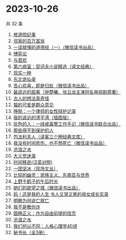 # 2023-10-26

共 32 条

<!-- BEGIN WEREAD -->
<!-- 最后更新时间 2023-10-26 15:04:15 +0800 -->
1. [修道院纪事](https://weread.qq.com/web/bookDetail/79832b50813ab83b5g019696)
1. [邻家的百万富翁](https://weread.qq.com/web/bookDetail/26532c00813ab83dbg0183ba)
1. [一读就懂的道德经（一）（微信读书出品）](https://weread.qq.com/web/bookDetail/19d32440813ab83d8g0152c9)
1. [博弈论](https://weread.qq.com/web/bookDetail/86a32490718ea51d86a0045)
1. [与君欢](https://weread.qq.com/web/bookDetail/18c32a40813ab83dag018fcb)
1. [第六病室：契诃夫小说精选（译文经典）](https://weread.qq.com/web/bookDetail/be032640813ab789cg019432)
1. [现实一种](https://weread.qq.com/web/bookDetail/a27328207166ef1ba271307)
1. [东北诡仙录](https://weread.qq.com/web/bookDetail/07732820813ab83d5g01679e)
1. [吾心欢喜，即是归处（微信读书出品）](https://weread.qq.com/web/bookDetail/cad32210813ab83e5g016fb8)
1. [最遥远的距离（钟楚曦、张云龙主演同名电视剧原著）](https://weread.qq.com/web/bookDetail/e6232aa0813ab83cag0144b0)
1. [古人的想法真奇怪](https://weread.qq.com/web/bookDetail/a3232ad0813ab82dag010d34)
1. [猫的可爱是群众意见](https://weread.qq.com/web/bookDetail/26732970813ab8304g013dac)
1. [挣脱：一个律师的女性辩护记录](https://weread.qq.com/web/bookDetail/7a532e50813ab7fedg010cfc)
1. [我的遥远的清平湾（插图版）](https://weread.qq.com/web/bookDetail/70d323a07166b30270d102a)
1. [灰色的人：一线戒毒警工作手记（微信读书联合出品）](https://weread.qq.com/web/bookDetail/36d32230813ab83d1g011af2)
1. [那些得不到保护的人](https://weread.qq.com/web/bookDetail/e7432520813ab822cg015fb3)
1. [包法利夫人（读客三个圈经典文库）](https://weread.qq.com/web/bookDetail/0a6322f0716270dd0a61003)
1. [我没有时间悲伤，也不想死亡（微信读书出品）](https://weread.qq.com/web/bookDetail/78632b80813ab83beg0181c3)
1. [沧浪之水](https://weread.qq.com/web/bookDetail/7c632ef05a49197c62b53f0)
1. [大义觉迷录](https://weread.qq.com/web/bookDetail/8b632580727301248b6a794)
1. [时间移民(汉英对照)](https://weread.qq.com/web/bookDetail/8b432820813ab828dg015ec1)
1. [一团坚冰（现场文丛）](https://weread.qq.com/web/bookDetail/035322c0813ab70dcg013704)
1. [比较的幽灵：民族主义、东南亚与世界](https://weread.qq.com/web/bookDetail/528329005d106d528fdf67c)
1. [上野千鹤子的午后时光](https://weread.qq.com/web/bookDetail/f6032250813ab83bcg0108d5)
1. [她们的欲望之城（微信读书出品）](https://weread.qq.com/web/bookDetail/35432d90813ab83bfg01385e)
1. [妈！这是我的人生 令人又哭又笑的母女成长实录](https://weread.qq.com/web/bookDetail/f6d32160813ab7e49g012e99)
1. [明朝为何说亡就亡](https://weread.qq.com/web/bookDetail/b6432e50813ab82cdg012246)
1. [我不是教你诈](https://weread.qq.com/web/bookDetail/14232ed0813ab6d8fg019a70)
1. [圆圈正义：作为自由前提的信念](https://weread.qq.com/web/bookDetail/739322a07269560473951d3)
1. [沧浪之水](https://weread.qq.com/web/bookDetail/04a32a507266029704ad531)
1. [我们何以不同：人格心理学40讲](https://weread.qq.com/web/bookDetail/63832ca0813ab82c6g017a48)
1. [秘书长（全3册）](https://weread.qq.com/web/bookDetail/64b32640813ab82e6g0126de)
<!-- END WEREAD -->